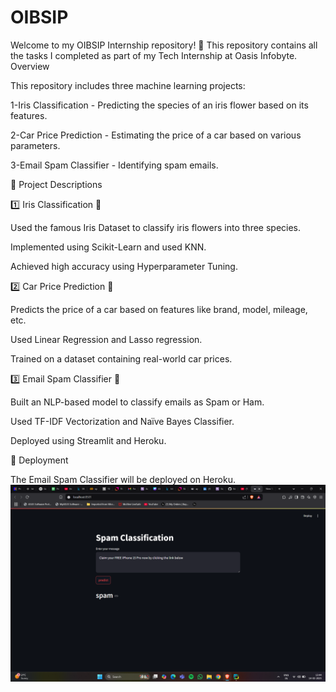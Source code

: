 # OIBSIP
Welcome to my OIBSIP Internship repository! 🚀 This repository contains all the tasks I completed as part of my Tech Internship at Oasis Infobyte.
Overview

This repository includes three machine learning projects:

1-Iris Classification - Predicting the species of an iris flower based on its features.

2-Car Price Prediction - Estimating the price of a car based on various parameters.

3-Email Spam Classifier - Identifying spam emails.

📝 Project Descriptions

1️⃣ Iris Classification 🌸

Used the famous Iris Dataset to classify iris flowers into three species.

Implemented using Scikit-Learn and used KNN.

Achieved high accuracy using Hyperparameter Tuning.

2️⃣ Car Price Prediction 🚗

Predicts the price of a car based on features like brand, model, mileage, etc.

Used Linear Regression and Lasso regression.

Trained on a dataset containing real-world car prices.

3️⃣ Email Spam Classifier 📧

Built an NLP-based model to classify emails as Spam or Ham.

Used TF-IDF Vectorization and Naïve Bayes Classifier.

Deployed using Streamlit and Heroku.

🚀 Deployment

The Email Spam Classifier will be  deployed on Heroku. 
![Deployment Screenshot](Screenshot%20(18).png)



